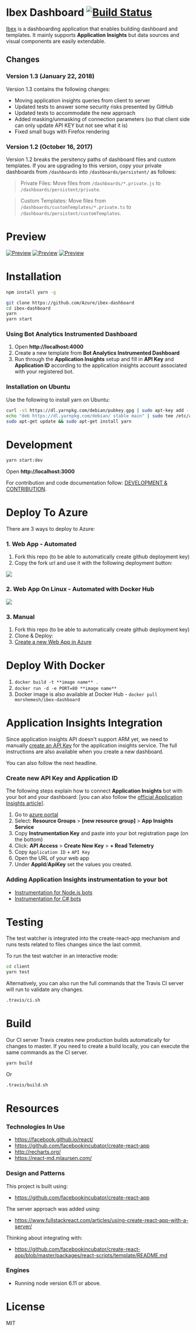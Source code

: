 # Ibex Dashboard [![Build Status](https://travis-ci.org/Azure/ibex-dashboard.png?branch=master)](https://travis-ci.org/Azure/ibex-dashboard)


[Ibex](http://aka.ms/ibex) is a dashboarding application that enables building dashboard and templates.
It mainly supports **Application Insights** but data sources and visual components are easily extendable.

## Changes

### Version 1.3 (January 22, 2018)

Version 1.3 contains the following changes:

* Moving application insights queries from client to server
* Updated tests to answer some security risks presented by GitHub
* Updated tests to accommodate the new approach
* Added masking/unmasking of connection parameters (so that client side can only update API KEY but not see what it is)
* Fixed small bugs with Firefox rendering

### Version 1.2 (October 16, 2017)
Version 1.2 breaks the persitency paths of dashboard files and custom templates. If you are upgrading to this version, copy your private dashboards from `/dashboards` into `/dashboards/persistent/` as follows: 

> Private Files: Move files from `/dashboards/*.private.js` to `/dashboards/persistent/private`.

> Custom Templates: Move files from `/dashboards/customTemplates/*.private.ts` to `/dashboards/persistent/customTemplates`.

# Preview

[![Preview](/docs/images/bot-fmk-dashboard.png)](/docs/images/bot-fmk-dashboard.png)
[![Preview](/docs/images/bot-fmk-dashboard-msgs.png)](/docs/images/bot-fmk-dashboard-msgs.png)
[![Preview](/docs/images/bot-fmk-dashboard-intent.png)](/docs/images/bot-fmk-dashboard-intent.png)

# Installation

```bash
npm install yarn -g

git clone https://github.com/Azure/ibex-dashboard
cd ibex-dashboard
yarn
yarn start
```

### Using Bot Analytics Instrumented Dashboard

1. Open **http://localhost:4000**
2. Create a new template from **Bot Analytics Instrumented Dashboard**
3. Run through the **Application Insights** setup and fill in **API Key** and **Application ID** according to the application insights account associated with your registered bot.


### Installation on Ubuntu

Use the following to install yarn on Ubuntu:

```bash
curl -sS https://dl.yarnpkg.com/debian/pubkey.gpg | sudo apt-key add -
echo "deb https://dl.yarnpkg.com/debian/ stable main" | sudo tee /etc/apt/sources.list.d/yarn.list
sudo apt-get update && sudo apt-get install yarn
```

# Development

```bash
yarn start:dev
```

Open **http://localhost:3000**

For contribution and code documentation follow:
[DEVELOPMENT & CONTRIBUTION](/docs/README.md).

# Deploy To Azure

There are 3 ways to deploy to Azure:

### 1. Web App - Automated

1. Fork this repo (to be able to automatically create github deployment key)
2. Copy the fork url and use it with the following deployment button:

<a href="https://portal.azure.com/#create/Microsoft.Template/uri/https%3A%2F%2Fraw.githubusercontent.com%2Fazure%2Fibex-dashboard%2Fmaster%2Fscripts%2Fdeployment%2Fwebapp%2Fazuredeploy.json" target="_blank">
    <img src="http://azuredeploy.net/deploybutton.png"/>
</a>

### 2. Web App On Linux - Automated with Docker Hub

<a href="https://portal.azure.com/#create/Microsoft.Template/uri/https%3A%2F%2Fraw.githubusercontent.com%2FAzure%2Fibex-dashboard%2Fmaster%2Fscripts%2Fdeployment%2Fwebapponlinux%2Fazuredeploy.json" target="_blank">
    <img src="http://azuredeploy.net/deploybutton.png"/>
</a>

### 3. Manual

1. Fork this repo (to be able to automatically create github deployment key)
2. Clone & Deploy:
3. [Create a new Web App in Azure](https://docs.microsoft.com/en-us/azure/app-service-web/app-service-continuous-deployment)

# Deploy With Docker

1. `docker build -t **image name** .`
2. `docker run -d -e PORT=80 **image name** `
3. Docker image is also available at Docker Hub - `docker pull morshemesh/ibex-dashboard`

# Application Insights Integration

Since application insights API doesn't support ARM yet, we need to manually [create an API Key](https://dev.applicationinsights.io/documentation/Authorization/API-key-and-App-ID) for the application insights service.
The full instructions are also available when you create a new dashboard.

You can also follow the next headline.

### Create new API Key and Application ID

The following steps explain how to connect **Application Insights** bot with your bot and your dashboard:
[you can also follow the [official Application Insights article](https://dev.applicationinsights.io/documentation/Authorization/API-key-and-App-ID)].

1. Go to [azure portal](https://portal.azure.com)
2. Select: **Resource Groups** > **[new resource group]** > **App Insights Service**
3. Copy **Instrumentation Key** and paste into your bot registration page (on the bottom)
4. Click: **API Access** > **Create New Key** > **+ Read Telemetry**
5. Copy `Application ID` + `API Key`
6. Open the URL of your web app
7. Under **AppId**/**ApiKey** set the values you created.

### Adding Application Insights instrumentation to your bot
- [Instrumentation for Node.js bots](https://github.com/Azure/botbuilder-instrumentation)
- [Instrumentation for C# bots](https://github.com/Azure/botbuilder-instrumentation-cs)

# Testing
The test watcher is integrated into the create-react-app mechanism and runs tests related to files changes since the last commit.

To run the test watcher in an interactive mode:

```bash
cd client
yarn test
```

Alternatively, you can also run the full commands that the Travis CI server
will run to validate any changes.

```bash
.travis/ci.sh
```

# Build
Our CI server Travis creates new production builds automatically for changes
to master. If you need to create a build locally, you can execute the same
commands as the CI server.

```bash
yarn build
```

Or

```bash
.travis/build.sh
```

# Resources

### Technologies In Use

* https://facebook.github.io/react/
* https://github.com/facebookincubator/create-react-app
* http://recharts.org/
* https://react-md.mlaursen.com/

### Design and Patterns
This project is built using:

* https://github.com/facebookincubator/create-react-app

The server approach was added using:

* https://www.fullstackreact.com/articles/using-create-react-app-with-a-server/

Thinking about integrating with:

* https://github.com/facebookincubator/create-react-app/blob/master/packages/react-scripts/template/README.md


### Engines

* Running node version 6.11 or above. 

# License
MIT
